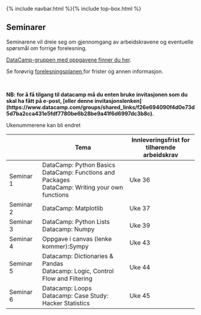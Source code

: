 {% include navbar.html %}{% include top-box.html %}
## Seminarer



<p>Seminarene vil dreie seg om gjennomgang av arbeidskravene og eventuelle spørsmål om forrige forelesning. 

[DataCamp-gruppen med oppgavene finner du her](https://app.datacamp.com/groups/sok-1003-python-lab-h2023-bd0d964c-2ffa-4206-bf26-4c2e0cfe9a08/assignments).
  
Se forøvrig <a href='https://uit-sok-1003-h22.github.io/frister.html'> forelesningsplanen </a> for frister og annen informasjon. </p> <br>

<p> <b> NB: for å få tilgang til datacamp må du enten bruke invitasjonen som du skal ha fått på e-post, [eller denne invitasjonslenken](https://www.datacamp.com/groups/shared_links/f26e694090f4d0e73d5d7ba2cca431e5fdf7780be6b28be9a41f6d6997dc3b8c).</b> </p>

Ukenummerene kan bli endret


| <img width=120/>|  Tema <img width=600/>       |       Innleveringsfrist for tilhørende arbeidskrav        |
|-----------------|------------------------------|---------------|
|Seminar 1        |DataCamp: Python Basics<br> DataCamp: Functions and Packages <br> DataCamp: Writing your own functions| Uke 36 |
|Seminar 2        |DataCamp: Matplotlib|  Uke 37 |
|Seminar 3        |DataCamp: Python Lists <br> Datacamp: Numpy| Uke 39 |
|Seminar 4        |Oppgave i canvas (lenke kommer):Sympy|  Uke 43|
|Seminar 5        |Datacamp: Dictionaries & Pandas <br>Datacamp: Logic, Control Flow and Filtering| Uke 44 |
|Seminar 6        |Datacamp: Loops<br> Datacamp: Case Study: Hacker Statistics|  Uke 45|

